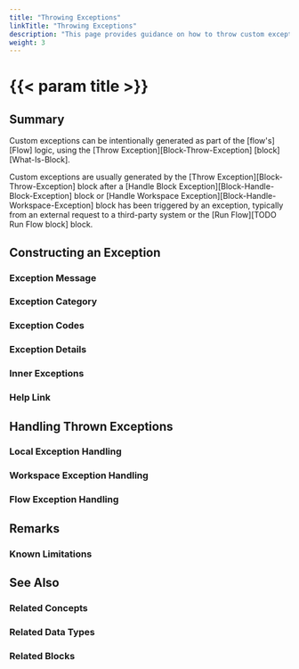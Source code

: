 ```yaml
---
title: "Throwing Exceptions"
linkTitle: "Throwing Exceptions"
description: "This page provides guidance on how to throw custom exceptions"
weight: 3
---
```


# {{< param title >}}

## Summary

Custom exceptions can be intentionally generated as part of the [flow's][Flow] logic, using the [Throw Exception][Block-Throw-Exception] [block][What-Is-Block].

Custom exceptions are usually generated by the [Throw Exception][Block-Throw-Exception] block after a [Handle Block Exception][Block-Handle-Block-Exception] block or [Handle Workspace Exception][Block-Handle-Workspace-Exception] block has been triggered by an exception, typically from an external request to a third-party system or the [Run Flow][TODO Run Flow block] block.

## Constructing an Exception

### Exception Message

### Exception Category

### Exception Codes

### Exception Details

### Inner Exceptions

### Help Link

## Handling Thrown Exceptions

### Local Exception Handling

### Workspace Exception Handling

### Flow Exception Handling

## Remarks


### Known Limitations

## See Also

### Related Concepts

### Related Data Types

### Related Blocks
